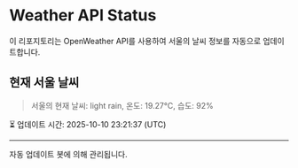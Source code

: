 
# Weather API Status

이 리포지토리는 OpenWeather API를 사용하여 서울의 날씨 정보를 자동으로 업데이트합니다.

## 현재 서울 날씨
> 서울의 현재 날씨: light rain, 온도: 19.27°C, 습도: 92%

⏳ 업데이트 시간: 2025-10-10 23:21:37 (UTC)

---
자동 업데이트 봇에 의해 관리됩니다.
